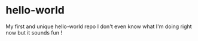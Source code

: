 # hello-world
My first and unique hello-world repo
I don't even know what I'm doing right now but it sounds fun !
